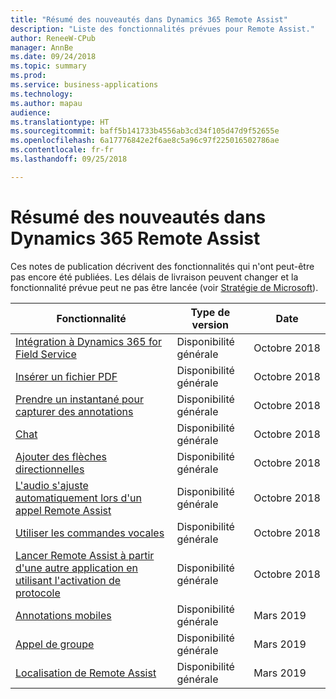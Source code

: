 ```yaml
---
title: "Résumé des nouveautés dans Dynamics 365 Remote Assist"
description: "Liste des fonctionnalités prévues pour Remote Assist."
author: ReneeW-CPub
manager: AnnBe
ms.date: 09/24/2018
ms.topic: summary
ms.prod: 
ms.service: business-applications
ms.technology: 
ms.author: mapau
audience: 
ms.translationtype: HT
ms.sourcegitcommit: baff5b141733b4556ab3cd34f105d47d9f52655e
ms.openlocfilehash: 6a17776842e2f6ae8c5a96c97f225016502786ae
ms.contentlocale: fr-fr
ms.lasthandoff: 09/25/2018

---
```


# <a name="summary-of-whats-new-in-dynamics-365-remote-assist"></a>Résumé des nouveautés dans Dynamics 365 Remote Assist

Ces notes de publication décrivent des fonctionnalités qui n'ont peut-être pas encore été publiées.
Les délais de livraison peuvent changer et la fonctionnalité prévue peut ne pas être lancée (voir [Stratégie de Microsoft](https://www.microsoft.com/en-us/legal/intellectualproperty/onlinedisclaimer.aspx)).

| **Fonctionnalité**                                     | **Type de version**     | **Date** |
|-------------------------------------------------|----------------------|--------------------------|
| [Intégration à Dynamics 365 for Field Service](field-service-integration.md) | Disponibilité générale | Octobre 2018             |
| [Insérer un fichier PDF](insert-PDF-file.md)                               | Disponibilité générale | Octobre 2018             |
| [Prendre un instantané pour capturer des annotations](snapshot.md)         | Disponibilité générale | Octobre 2018             |
| [Chat](text-chat.md)                                       | Disponibilité générale | Octobre 2018             |
| [Ajouter des flèches directionnelles](add-directional-arrow.md)                              | Disponibilité générale | Octobre 2018             |
| [L'audio s'ajuste automatiquement lors d'un appel Remote Assist](dynamic-audio.md)   | Disponibilité générale | Octobre 2018             |
| [Utiliser les commandes vocales](voice-commands.md)                                  | Disponibilité générale | Octobre 2018             |
| [Lancer Remote Assist à partir d'une autre application en utilisant l'activation de protocole](protocol-activation.md)  |  Disponibilité générale  | Octobre 2018    |
| [Annotations mobiles](mobile-annotations.md)                              | Disponibilité générale | Mars 2019               |
| [Appel de groupe](group-calling.md)                                   | Disponibilité générale | Mars 2019               |
| [Localisation de Remote Assist](localization.md)                                    | Disponibilité générale | Mars 2019               |

